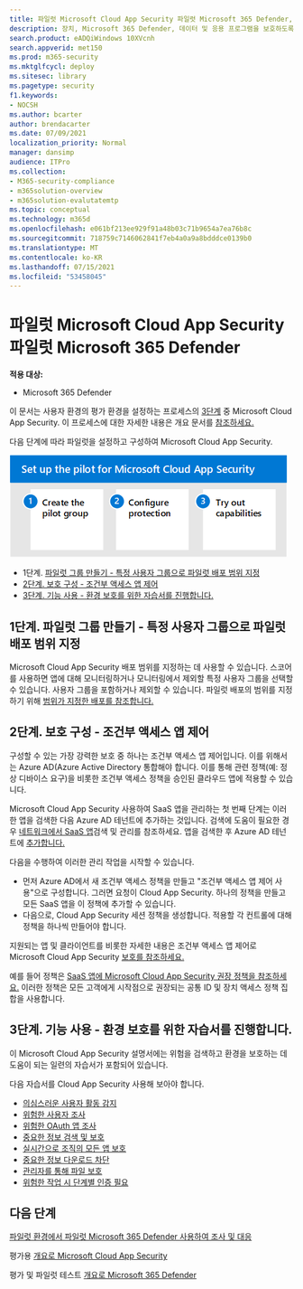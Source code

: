 ```yaml
---
title: 파일럿 Microsoft Cloud App Security 파일럿 Microsoft 365 Defender, 파일럿 그룹 만들기, 조건부 액세스 제어 구성, 기능 시험 실행, 파일럿 작업의 일부로 Microsoft 365 Defender
description: 장치, Microsoft 365 Defender, 데이터 및 응용 프로그램을 보호하도록 설계된 보안 솔루션을 테스트하고 경험할 수 있도록 테스트 테스트 랩 또는 파일럿 환경을 설정하세요.
search.product: eADQiWindows 10XVcnh
search.appverid: met150
ms.prod: m365-security
ms.mktglfcycl: deploy
ms.sitesec: library
ms.pagetype: security
f1.keywords:
- NOCSH
ms.author: bcarter
author: brendacarter
ms.date: 07/09/2021
localization_priority: Normal
manager: dansimp
audience: ITPro
ms.collection:
- M365-security-compliance
- m365solution-overview
- m365solution-evalutatemtp
ms.topic: conceptual
ms.technology: m365d
ms.openlocfilehash: e061bf213ee929f91a48b03c71b9654a7ea76b8c
ms.sourcegitcommit: 718759c7146062841f7eb4a0a9a8bdddce0139b0
ms.translationtype: MT
ms.contentlocale: ko-KR
ms.lasthandoff: 07/15/2021
ms.locfileid: "53458045"
---
```

# <a name="pilot-microsoft-cloud-app-security-with-microsoft-365-defender"></a>파일럿 Microsoft Cloud App Security 파일럿 Microsoft 365 Defender


**적용 대상:**
- Microsoft 365 Defender

이 문서는 사용자 환경의 평가 환경을 설정하는 프로세스의 [3단계](eval-defender-mcas-overview.md) 중 Microsoft Cloud App Security. 이 프로세스에 대한 자세한 내용은 개요 문서를 [참조하세요.](eval-defender-mcas-overview.md)

다음 단계에 따라 파일럿을 설정하고 구성하여 Microsoft Cloud App Security.


![파일럿 Microsoft Cloud App Security](../../media/defender/m365-defender-mcas-pilot-steps.png)

- 1단계. [파일럿 그룹 만들기 - 특정 사용자 그룹으로 파일럿 배포 범위 지정](#step-1-create-the-pilot-group--scope-your-pilot-deployment-to-certain-user-groups)
- [2단계. 보호 구성 - 조건부 액세스 앱 제어](#step-2-configure-protection--conditional-access-app-control)
- [3단계. 기능 사용 - 환경 보호를 위한 자습서를 진행합니다.](#step-3-try-out-capabilities--walk-through-tutorials-for-protecting-your-environment) 


## <a name="step-1-create-the-pilot-group--scope-your-pilot-deployment-to-certain-user-groups"></a>1단계. 파일럿 그룹 만들기 - 특정 사용자 그룹으로 파일럿 배포 범위 지정

Microsoft Cloud App Security 배포 범위를 지정하는 데 사용할 수 있습니다. 스코어를 사용하면 앱에 대해 모니터링하거나 모니터링에서 제외할 특정 사용자 그룹을 선택할 수 있습니다. 사용자 그룹을 포함하거나 제외할 수 있습니다. 파일럿 배포의 범위를 지정하기 위해 [범위가 지정한 배포를 참조합니다.](/cloud-app-security/scoped-deployment)


## <a name="step-2-configure-protection--conditional-access-app-control"></a>2단계. 보호 구성 - 조건부 액세스 앱 제어

구성할 수 있는 가장 강력한 보호 중 하나는 조건부 액세스 앱 제어입니다. 이를 위해서는 Azure AD(Azure Active Directory 통합해야 합니다. 이를 통해 관련 정책(예: 정상 디바이스 요구)을 비롯한 조건부 액세스 정책을 승인된 클라우드 앱에 적용할 수 있습니다. 

Microsoft Cloud App Security 사용하여 SaaS 앱을 관리하는 첫 번째 단계는 이러한 앱을 검색한 다음 Azure AD 테넌트에 추가하는 것입니다. 검색에 도움이 필요한 경우 [네트워크에서 SaaS 앱](/cloud-app-security/tutorial-shadow-it)검색 및 관리를 참조하세요. 앱을 검색한 후 Azure AD 테넌트에 [추가합니다.](/azure/active-directory/manage-apps/add-application-portal)

다음을 수행하여 이러한 관리 작업을 시작할 수 있습니다.

- 먼저 Azure AD에서 새 조건부 액세스 정책을 만들고 "조건부 액세스 앱 제어 사용"으로 구성합니다. 그러면 요청이 Cloud App Security. 하나의 정책을 만들고 모든 SaaS 앱을 이 정책에 추가할 수 있습니다.
- 다음으로, Cloud App Security 세션 정책을 생성합니다. 적용할 각 컨트롤에 대해 정책을 하나씩 만들어야 합니다.

지원되는 앱 및 클라이언트를 비롯한 자세한 내용은 조건부 액세스 앱 제어로 Microsoft Cloud App Security [보호를 참조하세요.](/cloud-app-security/proxy-intro-aad) 

예를 들어 정책은 [SaaS 앱에 Microsoft Cloud App Security 권장 정책을 참조하세요.](../office-365-security/mcas-saas-access-policies.md) 이러한 정책은 모든 [](../office-365-security/microsoft-365-policies-configurations.md) 고객에게 시작점으로 권장되는 공통 ID 및 장치 액세스 정책 집합을 사용합니다. 

## <a name="step-3-try-out-capabilities--walk-through-tutorials-for-protecting-your-environment"></a>3단계. 기능 사용 - 환경 보호를 위한 자습서를 진행합니다. 

이 Microsoft Cloud App Security 설명서에는 위험을 검색하고 환경을 보호하는 데 도움이 되는 일련의 자습서가 포함되어 있습니다. 

다음 자습서를 Cloud App Security 사용해 보아야 합니다.

- [의심스러운 사용자 활동 감지](/cloud-app-security/tutorial-suspicious-activity)
- [위험한 사용자 조사](/cloud-app-security/tutorial-ueba)
- [위험한 OAuth 앱 조사](/cloud-app-security/investigate-risky-oauth)
- [중요한 정보 검색 및 보호](/cloud-app-security/tutorial-dlp)
- [실시간으로 조직의 모든 앱 보호](/cloud-app-security/tutorial-proxy)
- [중요한 정보 다운로드 차단](/cloud-app-security/use-case-proxy-block-session-aad)
- [관리자를 통해 파일 보호](/cloud-app-security/use-case-admin-quarantine)
- [위험한 작업 시 단계별 인증 필요](/cloud-app-security/tutorial-step-up-authentication)

## <a name="next-steps"></a>다음 단계

[파일럿 환경에서 파일럿 Microsoft 365 Defender 사용하여 조사 및 대응](eval-defender-investigate-respond.md)

평가용 [개요로 Microsoft Cloud App Security](eval-defender-mcas-overview.md)

평가 및 파일럿 테스트 [개요로 Microsoft 365 Defender](eval-overview.md)